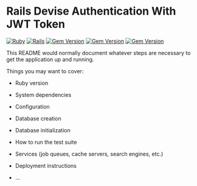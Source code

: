 # Rails Devise Authentication With JWT Token

  [![Ruby](https://badgen.net/badge/ruby/v2.7.0/:color?icon=ruby&color=red)](https://www.ruby-lang.org/en/news/2019/12/25/ruby-2-7-0-released) 
  [![Rails](https://badgen.net/badge/rails/v6.0.4.1/:color?color=red)](https://rubygems.org/gems/rails/versions/6.0.4.1)
  [![Gem Version](https://badgen.net/badge/roo/2.8.3/:color?color=yellow)](https://rubygems.org/gems/devise/versions/4.8.0)
  [![Gem Version](https://badgen.net/badge/roo/2.8.3/:color?color=yellow)](https://rubygems.org/gems/devise-jwt/versions/0.9.0)
  [![Gem Version](https://badgen.net/badge/roo/2.8.3/:color?color=yellow)](https://rubygems.org/gems/fast_jsonapi/versions/1.5)

This README would normally document whatever steps are necessary to get the
application up and running.

Things you may want to cover:

* Ruby version

* System dependencies

* Configuration

* Database creation

* Database initialization

* How to run the test suite

* Services (job queues, cache servers, search engines, etc.)

* Deployment instructions

* ...
